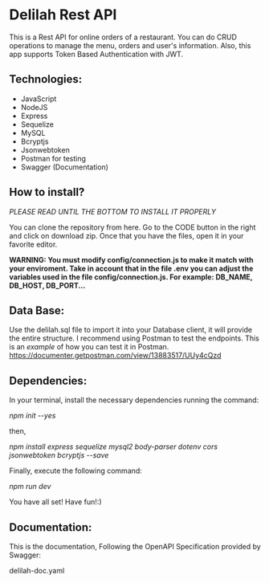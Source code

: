 # Delilah Rest API
This is a Rest API for online orders of a restaurant. You can do CRUD operations to manage the menu, orders and user's information. Also, this app supports Token Based Authentication with JWT. 

## Technologies:
* JavaScript
* NodeJS
* Express
* Sequelize
* MySQL
* Bcryptjs
* Jsonwebtoken
* Postman for testing
* Swagger (Documentation)

## How to install?

*PLEASE READ UNTIL THE BOTTOM TO INSTALL IT PROPERLY*

You can clone the repository from here. Go to the CODE button in the right and click on download zip.
Once that you have the files, open it in your favorite editor.

**WARNING:
You must modify config/connection.js to make it match with your enviroment. Take in account that in the file .env you can adjust the variables used in the file config/connection.js. For example: DB_NAME, DB_HOST, DB_PORT...**

## Data Base:

Use the delilah.sql file to import it into your Database client, it will provide the entire structure. I recommend using Postman to test the endpoints. This is an *example* of how you can test it in Postman. https://documenter.getpostman.com/view/13883517/UUy4cQzd


## Dependencies:
In your terminal, install the necessary dependencies running the command:

*npm init --yes*

then,

*npm install express sequelize mysql2 body-parser dotenv cors jsonwebtoken bcryptjs --save*

Finally, execute the following command: 

*npm run dev*

You have all set! 
Have fun!:)


## Documentation:
This is the documentation, Following the OpenAPI Specification provided by Swagger:

delilah-doc.yaml

